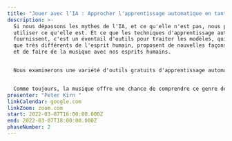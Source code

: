 ```yaml
---
title: "Jouer avec l’IA : Approcher l'apprentissage automatique en tant que musicien "
description: >-
  Si nous dépassons les mythes de l'IA, et ce qu'elle n'est pas, nous pouvons
  utiliser ce qu'elle est. Et ce que les techniques d'apprentissage automatique
  fournissent, c'est un éventail d'outils pour traiter les modèles, qui, bien
  que très différents de l'esprit humain, proposent de nouvelles façons de jouer
  et de faire de la musique avec nos esprits humains. 


  Nous examinerons une variété d'outils gratuits d'apprentissage automatique en cherchant ceux qui correspondent le mieux à nos propres talents de musiciens, à notre capacité à jouer en direct et à notre intelligence musicale personnelle. Cela signifie que nous explorerons comment l'apprentissage automatique peut être utilisé gratuitement - sans nécessairement avoir besoin de savoir programmer - pour nous accompagner de manière interactive lorsque nous jouons, pour générer des matériaux électroniques plus dynamiques et pour nous aider à organiser les sons numériques de manière à maximiser notre créativité. Nous découvrirons également comment un simple jeu musical peut aider à mieux comprendre les algorithmes et les heuristiques qui font désormais partie intégrante de notre environnement. Enfin, nous explorerons les dangers potentiels de ces outils dans les sociétés afin d’y être mieux préparé.  


  Comme toujours, la musique offre une chance de comprendre ce genre de complexités sans exiger une maîtrise préalable des mathématiques ou du code, mais en s'appuyant sur notre sens de l'intuition et du jeu - nos esprits humains à leur meilleur.
presenter: "Peter Kirn "
linkCalendar: google.com
linkZoom: zoom.com
start: 2022-03-07T16:00:00.000Z
end: 2022-03-07T18:00:00.000Z
phaseNumber: 2
---
```

